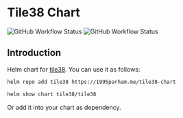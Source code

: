 # Tile38 Chart

![GitHub Workflow Status](https://img.shields.io/github/actions/workflow/status/1995parham/tile38-chart/test.yaml?label=test&logo=github&style=flat-square&branch=main)
![GitHub Workflow Status](https://img.shields.io/github/actions/workflow/status/1995parham/tile38-chart/release.yaml?label=release&logo=github&style=flat-square&branch=main)

## Introduction

Helm chart for [tile38](https://github.com/tidwall/tile38).
You can use it as follows:

```bash
helm repo add tile38 https://1995parham.me/tile38-chart

helm show chart tile38/tile38
```

Or add it into your chart as dependency.
